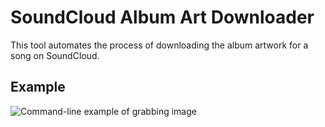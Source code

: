 # SoundCloud Album Art Downloader

This tool automates the process of downloading the album artwork for a song on SoundCloud.

## Example

<img src="example.png" alt="Command-line example of grabbing image">